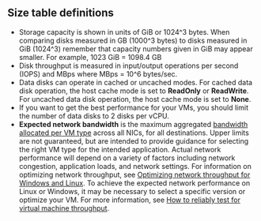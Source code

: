 <!-- Not used for Ls-series -->

## Size table definitions

- Storage capacity is shown in units of GiB or 1024^3 bytes. When comparing disks measured in GB (1000^3 bytes) to disks measured in GiB (1024^3) remember that capacity numbers given in GiB may appear smaller. For example, 1023 GiB = 1098.4 GB
- Disk throughput is measured in input/output operations per second (IOPS) and MBps where MBps = 10^6 bytes/sec.
- Data disks can operate in cached or uncached modes. For cached data disk operation, the host cache mode is set to **ReadOnly** or **ReadWrite**.  For uncached data disk operation, the host cache mode is set to **None**.
- If you want to get the best performance for your VMs, you should limit the number of data disks to 2 disks per vCPU.
- **Expected network bandwidth** is the maximum aggregated [bandwidth allocated per VM type](../articles/virtual-network/virtual-machine-network-throughput.md) across all NICs, for all destinations. Upper limits are not guaranteed, but are intended to provide guidance for selecting the right VM type for the intended application. Actual network performance will depend on a variety of factors including network congestion, application loads, and network settings. For information on optimizing network throughput, see [Optimizing network throughput for Windows and Linux](../articles/virtual-network/virtual-network-optimize-network-bandwidth.md). To achieve the expected network performance on Linux or Windows, it may be necessary to select a specific version or optimize your VM. For more information, see [How to reliably test for virtual machine throughput](../articles/virtual-network/virtual-network-bandwidth-testing.md).

<!--Update_Description: wording update-->
<!--ms.date: 01/29/2018-->
